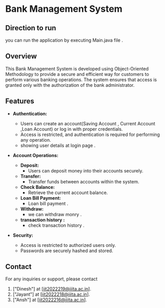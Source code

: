 # Bank Management System

## Direction to run
you can run the application by executing Main.java file .

## Overview

This Bank Management System is developed using Object-Oriented Methodology to provide a secure and efficient way for customers to perform various banking operations. The system ensures that access is granted only with the authorization of the bank administrator.

## Features

- **Authentication:**
  - Users can create an account(Saving Account , Current Account ,Loan Account) or log in with proper credentials.
  - Access is restricted, and authentication is required for performing any operation.
  - showing user details at login page .

- **Account Operations:**
  - **Deposit:**
    - Users can deposit money into their accounts securely.
  - **Transfer:**
    - Transfer funds between accounts within the system.
  - **Check Balance:**
    - Retrieve the current account balance.
  - **Loan Bill Payment:**
    - Loan bill payment .
  - **Withdraw:**
    - we can withdraw monry .
  - **transaction history :**
    - check transaction history .

- **Security:**
  - Access is restricted to authorized users only.
  - Passwords are securely hashed and stored.



## Contact

For any inquiries or support, please contact 
1. ["Dinesh"] at [iit2022219@iiita.ac.in].
2. ["Jayant"] at [iit2022218@iiita.ac.in].
3. ["Ansh"] at [iit2022216@iiita.ac.in].
 

